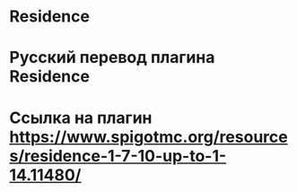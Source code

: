 # Residence
# Русский перевод плагина Residence
# Ссылка на плагин https://www.spigotmc.org/resources/residence-1-7-10-up-to-1-14.11480/
